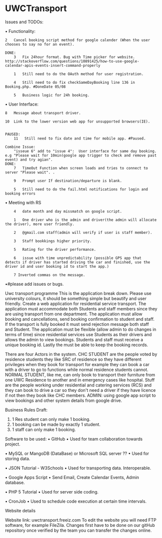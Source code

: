 # UWCTransport
Issues and TODOs:

•   Functionality:
    

    
    2   Cancel booking script method for google calender (When the user chooses to say no for an event).
    
    DONE:
        3   Fix 24hour format. Bug with Time picker for website. http://stackoverflow.com/questions/10891425/how-to-use-google-calendar-apis-events-insert-command-properly

        1   Still need to do the OAuth method for user registration.

        4   Still need to do fix checkSameDayBooking line 136 in Booking.php. #DoneDate 05/08
        
        5   Business logic for 24h booking.


•   User Interface: 

    8   Message about transport driver.
    
    10  Link to the lower version web app for unsupported browsers(IE).
    
    
    PAUSED:
        11   Still need to fix date and time for mobile app. #Paused.
    
    Combine Issue:
        "isseue 6" add to "issue 4":  User interface for same day booking. e.g "Please wait for 10min(google app trigger to check and remove past event) and try agian".
    DONE:
        7   TimeOut Function when screen loads and tries to connect to server "Please wait". .
        
        9   Prompt user If destination/departure is blank.
    
        5   Still need to do the fail.html notifications for login and booking errors
        
•   Meeting with RS

        4   date month and day missmatch on google script.

        1   One driver who is the admin and driver(the admin will allocate the driver), more user friendly.
        
        2   @gmail.com staff(admin will verify if user is staff member).
        
        3   Staff bookkings higher priority.

        5   Rating for the driver performance.

        6   issue with time unpredictability (possible GPS app that detects if driver has started driving the car and finished, use the driver id and user booking id to start the app.)

        7 Inverted commas on the message.
        
•#please add issues or bugs.

Uwc transport programme
This is the application break down.
Please use university colours, it should be something simple but beautify and user friendly.
Create a web application for residential service transport. The application must accommodate both Students and staff members since they are using transport from one department. The application must allow booking and cancellations, send booking confirmation to student and staff. If the transport is fully booked it must send rejection message both staff and Student. The application must be flexible (allow admin to do changes in terms of time) since residential services use Students as their drivers and allows the admin to view bookings. Students and staff must receive a unique booking id. Lastly the must be able to keep the booking records.

There are four Actors in the system.
CHC STUDENT are the people voted by residence students they like SRC of residence so they have different privileges when they book for transport for example they can book a car with a driver to go to functions while normal residence students cannot.
NORMAL STUDENT, like me, can only book to transport their furniture from one UWC Residence to another and in emergency cases like hospital.
Stuff are the people working under residential and catering services (RCS) and they can book to drive a car so they don't need a driver if they have licence if not then they book like CHC members.
ADMIN: using google app script to view bookings and other system details from google drive.

Business Rules Draft:
1.	1 Res student can only make 1 booking.
2.	1 booking can be made by exactly 1 student.
3.	1 staff can only make 1 booking.

Software to be used:
•	GitHub
•		Used for team collaboration towards project.

•	MySQL or MangoDB (DataBase) or Microsoft SQL server ??
•		Used for storing data.

•	JSON Tutorial - W3Schools
•		Used for transporting data. Interoperable.

•	Google Apps Script
•		Send Email, Create Calendar Events, Admin database.

•	PHP 5 Tutorial
•		Used for server side coding.

•	CronJob
•		Used to schedule code execution at certain time intervals.


Website details

Website link: uwctransport.freeiz.com
To edit the website you will need FTP software, for example FileZila.
Changes first have to be done on our gitHub repository once verified by the team you can transfer the changes online.